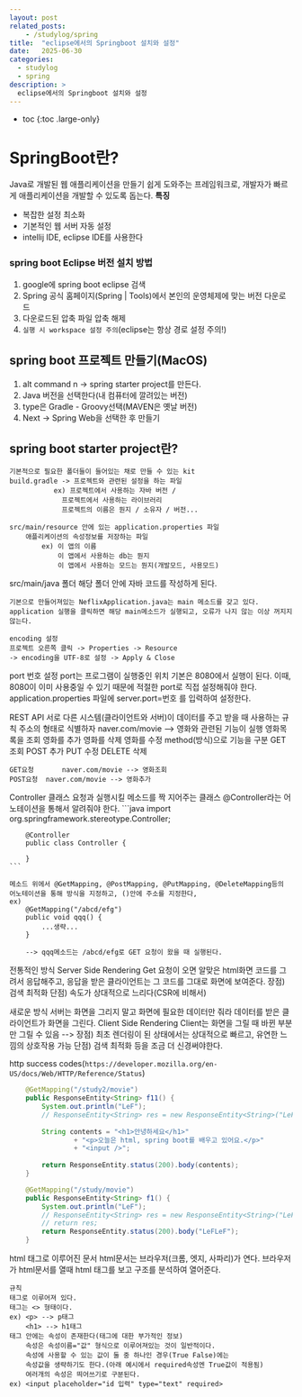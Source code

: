 ```yaml
---
layout: post
related_posts:
    - /studylog/spring
title:  "eclipse에서의 Springboot 설치와 설정"
date:   2025-06-30
categories:
  - studylog
  - spring
description: >
  eclipse에서의 Springboot 설치와 설정
---
```

* toc
{:toc .large-only}

# SpringBoot란?
Java로 개발된 웹 애플리케이션을 만들기 쉽게 도와주는 프레임워크로, 개발자가 빠르게 애플리케이션을 개발할 수 있도록 돕는다.
**특징**
* 복잡한 설정 최소화
* 기본적인 웹 서버 자동 설정
* intellij IDE, eclipse IDE를 사용한다

### spring boot Eclipse 버전 설치 방법
1. google에 spring boot eclipse 검색
2. Spring 공식 홈페이지(Spring | Tools)에서 본인의 운영체제에 맞는 버전 다운로드
3. 다운로드된 압축 파일 압축 해제
4. `실행 시 workspace 설정 주의`(eclipse는 항상 경로 설정 주의!)

## spring boot 프로젝트 만들기(MacOS)
1. alt command n -> spring starter project를 만든다.
2. Java 버전을 선택한다(내 컴퓨터에 깔려있는 버전)
3. type은 Gradle - Groovy선택(MAVEN은 옛날 버전)
4. Next -> Spring Web을 선택한 후 만들기

## spring boot starter project란?
	기본적으로 필요한 폴더들이 들어있는 채로 만들 수 있는 kit
	build.gradle -> 프로젝트와 관련된 설정을 하는 파일
			   ex) 프로젝트에서 사용하는 자바 버전 /
				 프로젝트에서 사용하는 라이브러리
				 프로젝트의 이름은 뭔지 / 소유자 / 버전...
	
	src/main/resource 안에 있는 application.properties 파일
		애플리케이션의 속성정보를 저장하는 파일
			ex) 이 앱의 이름
			    이 앱에서 사용하는 db는 뭔지
			    이 앱에서 사용하는 모드는 뭔지(개발모드, 사용모드)

src/main/java 폴더
	해당 폴더 안에 자바 코드를 작성하게 된다.

	기본으로 만들어져있는 NeflixApplication.java는 main 메소드를 갖고 있다.
	application 실행을 클릭하면 해당 main메소드가 실행되고, 오류가 나지 않는 이상 꺼지지 않는다.

    encoding 설정
	프로젝트 오른쪽 클릭 -> Properties -> Resource
	-> encoding을 UTF-8로 설정 -> Apply & Close

port 번호 설정
	port는 프로그램이 실행중인 위치
	기본은 8080에서 실행이 된다.
	이때, 8080이 이미 사용중일 수 있기 때문에 적절한 port로 직접 설정해줘야 한다.
	application.properties 파일에 
		server.port=번호
	를 입력하여 설정한다.

REST API
서로 다른 시스템(클라이언트와 서버)이 데이터를 주고 받을 때 사용하는 규칙
주소의 형태로 식별하자
naver.com/movie --> 영화와 관련된 기능이 실행
                영화목록을 조회
                영화를 추가
                영화를 삭제
                영화를 수정
method(방식)으로 기능을 구분
    GET		조회
    POST		추가
    PUT 		수정
    DELETE		삭제

    GET요청		naver.com/movie --> 영화조회
    POST요청	naver.com/movie --> 영화추가

Controller 클래스
	요청과 실행시킬 메소드를 짝 지어주는 클래스
	@Controller라는 어노테이션을 통해서 알려줘야 한다.
    ```java
        import org.springframework.stereotype.Controller;

        @Controller
        public class Controller {
        
        }
    ```

	메소드 위에서 @GetMapping, @PostMapping, @PutMapping, @DeleteMapping등의
	어노테이션을 통해 방식을 지정하고, ()안에 주소를 지정한다,
	ex)
		@GetMapping("/abcd/efg")
		public void qqq() {
			...생략...
		}

		--> qqq메소드는 /abcd/efg로 GET 요청이 왔을 때 실행된다.

전통적인 방식
	Server Side Rendering
		Get 요청이 오면 알맞은 html화면 코드를 그려서 응답해주고,
		응답을 받은 클라이언트는 그 코드를 그대로 화면에 보여준다.
		장점) 검색 최적화
		단점) 속도가 상대적으로 느리다(CSR에 비해서)

새로운 방식
	서버는 화면을 그리지 말고 화면에 필요한 데이터만 줘라
	데이터를 받은 클라이언트가 화면을 그린다. Client Side Rendering
	Client는 화면을 그릴 때 바뀐 부분만 그릴 수 있음
	--> 장점) 최초 렌더링이 된 상태에서는 상대적으로 빠르고, 유연한 느낌의 상호작용 가능
	    단점) 검색 최적화 등을 조금 더 신경써야한다.

http success codes(`https://developer.mozilla.org/en-US/docs/Web/HTTP/Reference/Status`)

```java
    @GetMapping("/study2/movie")
    public ResponseEntity<String> f11() {
        System.out.println("LeF");
		// ResponseEntity<String> res = new ResponseEntity<String>("LeFLeF", HttpStatusCode.valueOf(200));
        
        String contents = "<h1>안녕하세요</h1>"
                + "<p>오늘은 html, spring boot를 배우고 있어요.</p>"
                + "<input />";
        
        return ResponseEntity.status(200).body(contents);
    }
```

```java
    @GetMapping("/study/movie")
	public ResponseEntity<String> f1() {
		System.out.println("LeF");
		// ResponseEntity<String> res = new ResponseEntity<String>("LeFLeF", HttpStatusCode.valueOf(200));
        // return res;
		return ResponseEntity.status(200).body("LeFLeF");
	}
```

html
	태그로 이루어진 문서
	html문서는 브라우저(크롬, 엣지, 사파리)가 연다.
	브라우저가 html문서를 열때 html 태그를 보고 구조를 분석하여 열어준다.

	규칙
	태그로 이루어져 있다.
	태그는 <> 형태이다.
	ex) <p> --> p태그
	    <h1> --> h1태그
	태그 안에는 속성이 존재한다(태그에 대한 부가적인 정보)
		속성은 속성이름="값" 형식으로 이루어져있는 것이 일반적이다.
		속성에 사용할 수 있는 값이 둘 중 하나인 경우(True False)에는
		속성값을 생략하기도 한다.(아래 예시에서 required속성엔 True값이 적용됨)
		여러개의 속성은 띄어쓰기로 구분된다.
	ex) <input placeholder="id 입력" type="text" required>